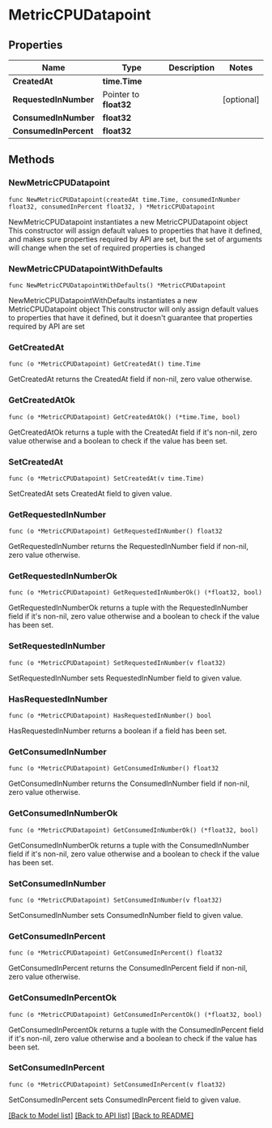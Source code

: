 # MetricCPUDatapoint

## Properties

Name | Type | Description | Notes
------------ | ------------- | ------------- | -------------
**CreatedAt** | **time.Time** |  | 
**RequestedInNumber** | Pointer to **float32** |  | [optional] 
**ConsumedInNumber** | **float32** |  | 
**ConsumedInPercent** | **float32** |  | 

## Methods

### NewMetricCPUDatapoint

`func NewMetricCPUDatapoint(createdAt time.Time, consumedInNumber float32, consumedInPercent float32, ) *MetricCPUDatapoint`

NewMetricCPUDatapoint instantiates a new MetricCPUDatapoint object
This constructor will assign default values to properties that have it defined,
and makes sure properties required by API are set, but the set of arguments
will change when the set of required properties is changed

### NewMetricCPUDatapointWithDefaults

`func NewMetricCPUDatapointWithDefaults() *MetricCPUDatapoint`

NewMetricCPUDatapointWithDefaults instantiates a new MetricCPUDatapoint object
This constructor will only assign default values to properties that have it defined,
but it doesn't guarantee that properties required by API are set

### GetCreatedAt

`func (o *MetricCPUDatapoint) GetCreatedAt() time.Time`

GetCreatedAt returns the CreatedAt field if non-nil, zero value otherwise.

### GetCreatedAtOk

`func (o *MetricCPUDatapoint) GetCreatedAtOk() (*time.Time, bool)`

GetCreatedAtOk returns a tuple with the CreatedAt field if it's non-nil, zero value otherwise
and a boolean to check if the value has been set.

### SetCreatedAt

`func (o *MetricCPUDatapoint) SetCreatedAt(v time.Time)`

SetCreatedAt sets CreatedAt field to given value.


### GetRequestedInNumber

`func (o *MetricCPUDatapoint) GetRequestedInNumber() float32`

GetRequestedInNumber returns the RequestedInNumber field if non-nil, zero value otherwise.

### GetRequestedInNumberOk

`func (o *MetricCPUDatapoint) GetRequestedInNumberOk() (*float32, bool)`

GetRequestedInNumberOk returns a tuple with the RequestedInNumber field if it's non-nil, zero value otherwise
and a boolean to check if the value has been set.

### SetRequestedInNumber

`func (o *MetricCPUDatapoint) SetRequestedInNumber(v float32)`

SetRequestedInNumber sets RequestedInNumber field to given value.

### HasRequestedInNumber

`func (o *MetricCPUDatapoint) HasRequestedInNumber() bool`

HasRequestedInNumber returns a boolean if a field has been set.

### GetConsumedInNumber

`func (o *MetricCPUDatapoint) GetConsumedInNumber() float32`

GetConsumedInNumber returns the ConsumedInNumber field if non-nil, zero value otherwise.

### GetConsumedInNumberOk

`func (o *MetricCPUDatapoint) GetConsumedInNumberOk() (*float32, bool)`

GetConsumedInNumberOk returns a tuple with the ConsumedInNumber field if it's non-nil, zero value otherwise
and a boolean to check if the value has been set.

### SetConsumedInNumber

`func (o *MetricCPUDatapoint) SetConsumedInNumber(v float32)`

SetConsumedInNumber sets ConsumedInNumber field to given value.


### GetConsumedInPercent

`func (o *MetricCPUDatapoint) GetConsumedInPercent() float32`

GetConsumedInPercent returns the ConsumedInPercent field if non-nil, zero value otherwise.

### GetConsumedInPercentOk

`func (o *MetricCPUDatapoint) GetConsumedInPercentOk() (*float32, bool)`

GetConsumedInPercentOk returns a tuple with the ConsumedInPercent field if it's non-nil, zero value otherwise
and a boolean to check if the value has been set.

### SetConsumedInPercent

`func (o *MetricCPUDatapoint) SetConsumedInPercent(v float32)`

SetConsumedInPercent sets ConsumedInPercent field to given value.



[[Back to Model list]](../README.md#documentation-for-models) [[Back to API list]](../README.md#documentation-for-api-endpoints) [[Back to README]](../README.md)



